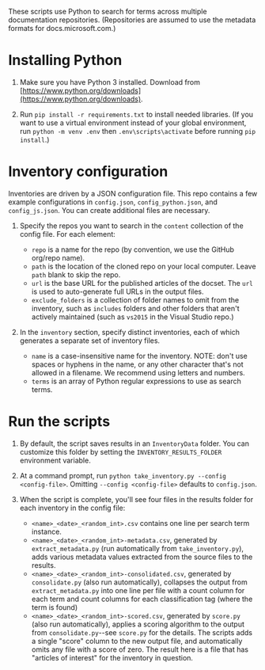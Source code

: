 These scripts use Python to search for terms across multiple documentation repositories. (Repositories are assumed to use the metadata formats for docs.microsoft.com.)

# Installing Python

1. Make sure you have Python 3 installed. Download from [https://www.python.org/downloads](https://www.python.org/downloads).

2. Run `pip install -r requirements.txt` to install needed libraries. (If you want to use a virtual environment instead of your global environment, run `python -m venv .env` then `.env\scripts\activate` before running `pip install`.)

# Inventory configuration

Inventories are driven by a JSON configuration file. This repo contains a few example configurations in `config.json`, `config_python.json`, and `config_js.json`. You can create additional files are necessary.

1. Specify the repos you want to search in the `content` collection of the config file. For each element:

    - `repo` is a name for the repo (by convention, we use the GitHub org/repo name).
    - `path` is the location of the cloned repo on your local computer. Leave `path` blank to skip the repo.
    - `url` is the base URL for the published articles of the docset. The `url` is used to auto-generate full URLs in the output files.
    - `exclude_folders` is a collection of folder names to omit from the inventory, such as `includes` folders and other folders that aren't actively maintained (such as `vs2015` in the Visual Studio repo.)

2. In the `inventory` section, specify distinct inventories, each of which generates a separate set of inventory files.
    - `name` is a case-insensitive name for the inventory. NOTE: don't use spaces or hyphens in the name, or any other character that's not allowed in a filename. We recommend using letters and numbers.
    - `terms` is an array of Python regular expressions to use as search terms.

# Run the scripts

1. By default, the script saves results in an `InventoryData` folder. You can customize this folder by setting the `INVENTORY_RESULTS_FOLDER` environment variable.

2. At a command prompt, run `python take_inventory.py --config <config-file>`. Omitting `--config <config-file>` defaults to `config.json`.

3. When the script is complete, you'll see four files in the results folder for each inventory in the config file:

    - `<name>_<date>_<random_int>.csv` contains one line per search term instance.
    - `<name>_<date>_<random_int>-metadata.csv`, generated by `extract_metadata.py` (run automatically from `take_inventory.py`), adds various metadata values extracted from the source files to the results. 
    - `<name>_<date>_<random_int>-consolidated.csv`, generated by `consolidate.py` (also run automatically), collapses the output from `extract_metadata.py` into one line per file with a count column for each term and count columns for each classification tag (where the term is found)
    - `<name>_<date>_<random_int>-scored.csv`, generated by `score.py` (also run automatically), applies a scoring algorithm to the output from `consolidate.py`--see `score.py` for the details. The scripts adds a single "score" column to the new output file, and automatically omits any file with a score of zero. The result here is a file that has "articles of interest" for the inventory in question.
